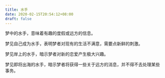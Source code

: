 ```yaml
---
title: 水手
date: 2020-02-15T20:54:12+08:00
draft: false
---
```


梦中的水手，意味着有趣的度假或远方的信息。<br>


梦见自己成为水手，表明梦者对现有的生活不满意，需要点新鲜的刺激。<br>


梦见岸上的水手，暗示梦者对新的恋爱产生极大兴趣。<br>


梦见即将出海的水手，暗示梦者将获得一些关于远方的消息，并不得不去处理某些事务。<br>
